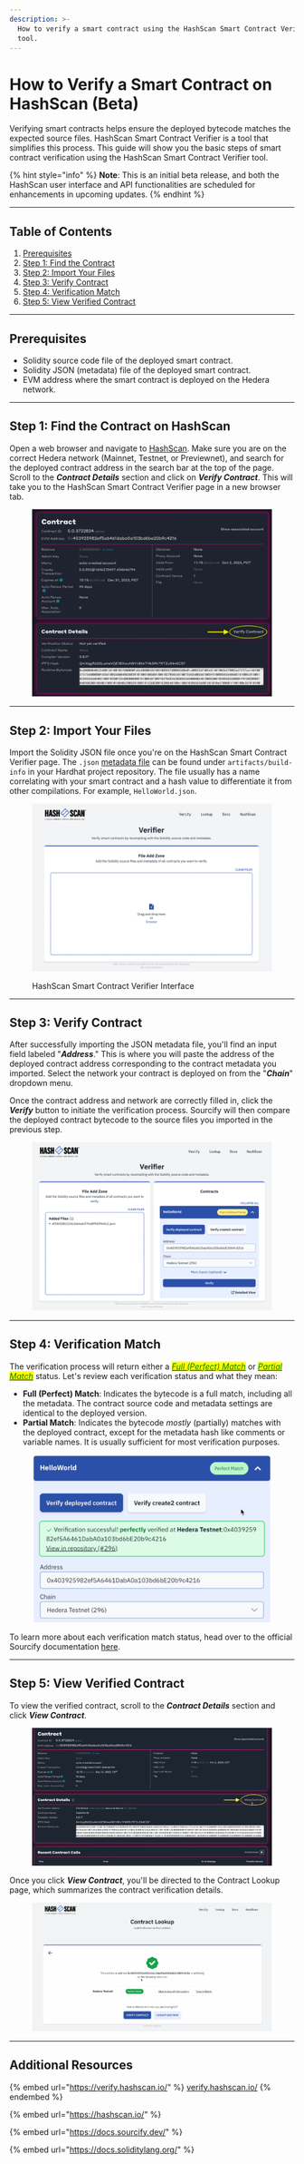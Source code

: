 ```yaml
---
description: >-
  How to verify a smart contract using the HashScan Smart Contract Verifier
  tool.
---
```


# How to Verify a Smart Contract on HashScan (Beta)

Verifying smart contracts helps ensure the deployed bytecode matches the expected source files. HashScan Smart Contract Verifier is a tool that simplifies this process. This guide will show you the basic steps of smart contract verification using the HashScan Smart Contract Verifier tool.

{% hint style="info" %}
**Note**: This is an initial beta release, and both the HashScan user interface and API functionalities are scheduled for enhancements in upcoming updates.
{% endhint %}

***

## Table of Contents

1. [Prerequisites](how-to-verify-a-smart-contract-on-hashscan-beta.md#prerequisites)
2. [Step 1: Find the Contract](how-to-verify-a-smart-contract-on-hashscan-beta.md#step-1-find-the-contract-on-hashscan)
3. [Step 2: Import Your Files](how-to-verify-a-smart-contract-on-hashscan-beta.md#step-2-import-your-files)
4. [Step 3: Verify Contract](how-to-verify-a-smart-contract-on-hashscan-beta.md#step-3-verify-contract)
5. [Step 4: Verification Match](how-to-verify-a-smart-contract-on-hashscan-beta.md#step-4-verification-match)
6. [Step 5: View Verified Contract](how-to-verify-a-smart-contract-on-hashscan-beta.md#step-5-view-verified-contract)

***

## Prerequisites&#x20;

* Solidity source code file of the deployed smart contract.
* Solidity JSON (metadata) file of the deployed smart contract.
* EVM address where the smart contract is deployed on the Hedera network.

***

## Step 1: Find the Contract on HashScan

Open a web browser and navigate to [HashScan](https://hashscan.io/). Make sure you are on the correct Hedera network (Mainnet, Testnet, or Previewnet), and search for the deployed contract address in the search bar at the top of the page. Scroll to the _**Contract Details**_ section and click on _**Verify Contract**_. This will take you to the HashScan Smart Contract Verifier page in a new browser tab.&#x20;

<figure><img src="../../.gitbook/assets/contract hashscan details.png" alt=""><figcaption></figcaption></figure>

***

## Step 2: Import Your Files

Import the Solidity JSON file once you're on the HashScan Smart Contract Verifier page. The `.json` [metadata file](../../core-concepts/smart-contracts/verifying-smart-contracts-beta.md#the-metadata-file) can be found under `artifacts/build-info` in your Hardhat project repository. The file usually has a name correlating with your smart contract and a hash value to differentiate it from other compilations. For example, `HelloWorld.json`.

<figure><img src="../../.gitbook/assets/verifier.png" alt=""><figcaption><p>HashScan Smart Contract Verifier Interface</p></figcaption></figure>

***

## Step 3: Verify Contract

After successfully importing the JSON metadata file, you'll find an input field labeled "_**Address**_." This is where you will paste the address of the deployed contract address corresponding to the contract metadata you imported. Select the network your contract is deployed on from the "_**Chain**_" dropdown menu.

Once the contract address and network are correctly filled in, click the _**Verify**_ button to initiate the verification process. Sourcify will then compare the deployed contract bytecode to the source files you imported in the previous step.

<figure><img src="../../.gitbook/assets/verify.png" alt=""><figcaption></figcaption></figure>

***

## Step 4: Verification Match

The verification process will return either a [_<mark style="color:green;">Full (Perfect) Match</mark>_](https://docs.sourcify.dev/docs/full-vs-partial-match/#full-perfect-matches) or [_<mark style="color:green;">Partial Match</mark>_](https://docs.sourcify.dev/docs/full-vs-partial-match/#partial-matches) status. Let's review each verification status and what they mean:

* **Full (Perfect) Match**: Indicates the bytecode is a full match, including all the metadata. The contract source code and metadata settings are identical to the deployed version.
* **Partial Match**: Indicates the bytecode _mostly_ (partially) matches with the deployed contract, except for the metadata hash like comments or variable names. It is usually sufficient for most verification purposes.

<figure><img src="../../.gitbook/assets/helloworld perfect match.png" alt="" width="563"><figcaption></figcaption></figure>

To learn more about each verification match status, head over to the official Sourcify documentation [here](https://docs.sourcify.dev/docs/full-vs-partial-match/).&#x20;

***

## Step 5: View Verified Contract

To view the verified contract, scroll to the _**Contract Details**_ section and click _**View Contract**_.

<figure><img src="../../.gitbook/assets/view contract.png" alt=""><figcaption></figcaption></figure>

Once you click _**View Contract**_, you'll be directed to the Contract Lookup page, which summarizes the contract verification details.

<figure><img src="../../.gitbook/assets/contract lookup (1).png" alt=""><figcaption></figcaption></figure>

***

## Additional Resources

{% embed url="https://verify.hashscan.io/" %}
[verify.hashscan.io/](https://verify.hashscan.io/)
{% endembed %}

{% embed url="https://hashscan.io/" %}

{% embed url="https://docs.sourcify.dev/" %}

{% embed url="https://docs.soliditylang.org/" %}
